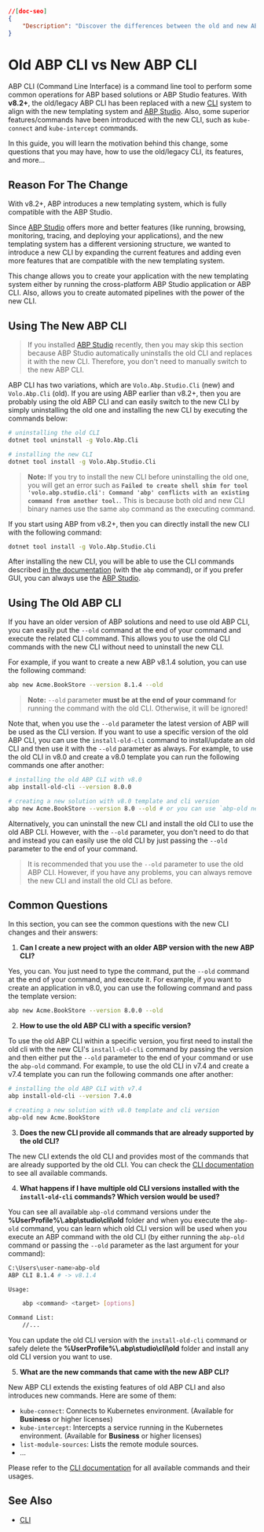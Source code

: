 ```json
//[doc-seo]
{
    "Description": "Discover the differences between the old and new ABP CLI, including features and commands, to enhance your ABP development experience."
}
```

# Old ABP CLI vs New ABP CLI

ABP CLI (Command Line Interface) is a command line tool to perform some common operations for ABP based solutions or ABP Studio features. With **v8.2+**, the old/legacy ABP CLI has been replaced with a new [CLI](index.md) system to align with the new templating system and [ABP Studio](../studio/index.md). Also, some superior features/commands have been introduced with the new CLI, such as `kube-connect` and `kube-intercept` commands.

In this guide, you will learn the motivation behind this change, some questions that you may have, how to use the old/legacy CLI, its features, and more...

## Reason For The Change

With v8.2+, ABP introduces a new templating system, which is fully compatible with the ABP Studio. 

Since [ABP Studio](../studio/index.md) offers more and better features (like running, browsing, monitoring, tracing, and deploying your applications), and the new templating system has a different versioning structure, we wanted to introduce a new CLI by expanding the current features and adding even more features that are compatible with the new templating system.

This change allows you to create your application with the new templating system either by running the cross-platform ABP Studio application or ABP CLI. Also, allows you to create automated pipelines with the power of the new CLI.

## Using The New ABP CLI

> If you installed [ABP Studio](../studio/index.md) recently, then you may skip this section because ABP Studio automatically uninstalls the old CLI and replaces it with the new CLI. Therefore, you don't need to manually switch to the new ABP CLI.

ABP CLI has two variations, which are `Volo.Abp.Studio.Cli` (new) and `Volo.Abp.Cli` (old). If you are using ABP earlier than v8.2+, then you are probably using the old ABP CLI and can easily switch to the new CLI by simply uninstalling the old one and installing the new CLI by executing the commands below:

```bash
# uninstalling the old CLI
dotnet tool uninstall -g Volo.Abp.Cli

# installing the new CLI
dotnet tool install -g Volo.Abp.Studio.Cli
```

> **Note:** If you try to install the new CLI before uninstalling the old one, you will get an error such as **`Failed to create shell shim for tool 'volo.abp.studio.cli': Command 'abp' conflicts with an existing command from another tool.`**. This is because both old and new CLI binary names use the same `abp` command as the executing command.

If you start using ABP from v8.2+, then you can directly install the new CLI with the following command:

```bash
dotnet tool install -g Volo.Abp.Studio.Cli
```

After installing the new CLI, you will be able to use the CLI commands described [in the documentation](index.md) (with the `abp` command), or if you prefer GUI, you can always use the [ABP Studio](../studio/index.md).

## Using The Old ABP CLI

If you have an older version of ABP solutions and need to use old ABP CLI, you can easily put the `--old` command at the end of your command and execute the related CLI command. This allows you to use the old CLI commands with the new CLI without need to uninstall the new CLI.

For example, if you want to create a new ABP v8.1.4 solution, you can use the following command:

```bash
abp new Acme.BookStore --version 8.1.4 --old
```

> **Note:** `--old` parameter **must be at the end of your command** for running the command with the old CLI. Otherwise, it will be ignored!

Note that, when you use the `--old` parameter the latest version of ABP will be used as the CLI version. If you want to use a specific version of the old ABP CLI, you can use the `install-old-cli` command to install/update an old CLI and then use it with the `--old` parameter as always. For example, to use the old CLI in v8.0 and create a v8.0 template you can run the following commands one after another:

```bash
# installing the old ABP CLI with v8.0
abp install-old-cli --version 8.0.0

# creating a new solution with v8.0 template and cli version
abp new Acme.BookStore --version 8.0 --old # or you can use `abp-old new Acme.BookStore` command
```

Alternatively, you can uninstall the new CLI and install the old CLI to use the old ABP CLI. However, with the `--old` parameter, you don't need to do that and instead you can easily use the old CLI by just passing the `--old` parameter to the end of your command.

> It is recommended that you use the `--old` parameter to use the old ABP CLI. However, if you have any problems, you can always remove the new CLI and install the old CLI as before.

## Common Questions

In this section, you can see the common questions with the new CLI changes and their answers:

1. **Can I create a new project with an older ABP version with the new ABP CLI?**

Yes, you can. You just need to type the command, put the `--old` command at the end of your command, and execute it. For example, if you want to create an application in v8.0, you can use the following command and pass the template version:

```bash
abp new Acme.BookStore --version 8.0.0 --old
```

2. **How to use the old ABP CLI with a specific version?**

To use the old ABP CLI within a specific version, you first need to install the old cli with the new CLI's `install-old-cli` command by passing the version and then either put the `--old` parameter to the end of your command or use the `abp-old` command. For example, to use the old CLI in v7.4 and create a v7.4 template you can run the following commands one after another:

```bash
# installing the old ABP CLI with v7.4
abp install-old-cli --version 7.4.0

# creating a new solution with v8.0 template and cli version
abp-old new Acme.BookStore
```

3. **Does the new CLI provide all commands that are already supported by the old CLI?**

The new CLI extends the old CLI and provides most of the commands that are already supported by the old CLI. You can check the [CLI documentation](index.md) to see all available commands.

4. **What happens if I have multiple old CLI versions installed with the `install-old-cli` commands? Which version would be used?**

You can see all available `abp-old` command versions under the **%UserProfile%\\.abp\studio\cli\old** folder and when you execute the `abp-old` command, you can learn which old CLI version will be used when you execute an ABP command with the old CLI (by either running the `abp-old` command or passing the `--old` parameter as the last argument for your command):

```bash
C:\Users\user-name>abp-old
ABP CLI 8.1.4 # -> v8.1.4

Usage:

    abp <command> <target> [options]

Command List:
    //...
```

You can update the old CLI version with the `install-old-cli` command or safely delete the **%UserProfile%\\.abp\studio\cli\old** folder and install any old CLI version you want to use.

5. **What are the new commands that came with the new ABP CLI?**

New ABP CLI extends the existing features of old ABP CLI and also introduces new commands. Here are some of them:

* `kube-connect`: Connects to Kubernetes environment. (Available for **Business** or higher licenses)
* `kube-intercept`: Intercepts a service running in the Kubernetes environment. (Available for **Business** or higher licenses)
* `list-module-sources`: Lists the remote module sources.
* ...

Please refer to the [CLI documentation](index.md) for all available commands and their usages.

## See Also

- [CLI](index.md)
